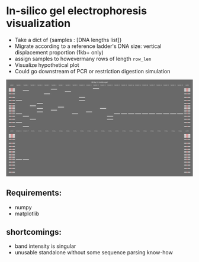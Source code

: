 # In-silico gel electrophoresis visualization

- Take a dict of {samples : [DNA lengths list]}
- Migrate according to a reference ladder's DNA size: vertical displacement
  proportion (1kb+ only)
- assign samples to howevermany rows of length `row_len`
- Visualize hypothetical plot
- Could go downstream of PCR or restriction digestion simulation

![example multiple rows](26x24.png)

## Requirements:

- numpy
- matplotlib

## shortcomings:

- band intensity is singular
- unusable standalone without some sequence parsing know-how
